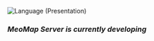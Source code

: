 ![Language (Presentation)](https://github.com/user-attachments/assets/a2bb50d4-cda7-4900-a052-a13c50a7768a)



### ***MeoMap Server is currently developing***
